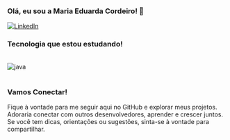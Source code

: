 ### Olá, eu sou a Maria Eduarda Cordeiro! 👋

[![LinkedIn](https://img.shields.io/badge/LinkedIn-0077B5?style=for-the-badge&logo=linkedin&logoColor=white)](www.linkedin.com/in/maria-eduarda-cordeiro-36125b1a0)


### Tecnologia que estou estudando!

<div style="display: inline_block"><br/>
<img align="center" alt="java" src="https://img.shields.io/badge/Java-ED8B00?style=for-the-badge&logo=openjdk&logoColor=white" />

</div><br/>



### Vamos Conectar!

Fique à vontade para me seguir aqui no GitHub e explorar meus projetos. Adoraria conectar com outros desenvolvedores, aprender e crescer juntos. Se você tem dicas, orientações ou sugestões, sinta-se à vontade para compartilhar.
